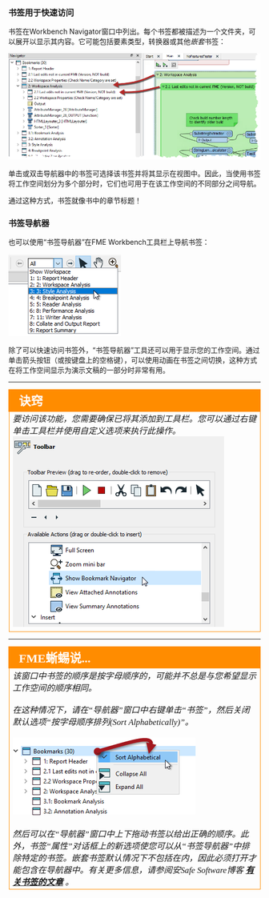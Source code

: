 ### 书签用于快速访问

书签在Workbench Navigator窗口中列出。每个书签都被描述为一个文件夹，可以展开以显示其内容。它可能包括要素类型，转换器或其他*嵌套*书签：

![](./Images/Img5.050.BookmarksForAccess.png)

单击或双击导航器中的书签可选择该书签并将其显示在视图中。因此，当使用书签将工作空间划分为多个部分时，它们也可用于在该工作空间的不同部分之间导航。

通过这种方式，书签就像书中的章节标题！


### 书签导航器 ###
也可以使用“书签导航器”在FME Workbench工具栏上导航书签：

![](./Images/Img5.051.PresentationOption.png)

除了可以快速访问书签外，“书签导航器”工具还可以用于显示您的工作空间。通过单击箭头按钮（或按键盘上的空格键），可以使用动画在书签之间切换，这种方式在将工作空间显示为演示文稿的一部分时非常有用。

---

<!--Tip Section-->

<table style="border-spacing: 0px">
<tr>
<td style="vertical-align:middle;background-color:darkorange;border: 2px solid darkorange">
<i class="fa fa-info-circle fa-lg fa-pull-left fa-fw" style="color:white;padding-right: 12px;vertical-align:text-top"></i>
<span style="color:white;font-size:x-large;font-weight: bold;font-family:serif">诀窍</span>
</td>
</tr>

<tr>
<td style="border: 1px solid darkorange">
<span style="font-family:serif; font-style:italic; font-size:larger">
要访问该功能，您需要确保已将其添加到工具栏。您可以通过右键单击工具栏并使用自定义选项来执行此操作。<br>
<img src="./Images/Img5.052.ShowBookmarksNav.png">
</span>
</td>
</tr>
</table>

---

<!--Person X Says Section-->

<table style="border-spacing: 0px">
<tr>
<td style="vertical-align:middle;background-color:darkorange;border: 2px solid darkorange">
<i class="fa fa-quote-left fa-lg fa-pull-left fa-fw" style="color:white;padding-right: 12px;vertical-align:text-top"></i>
<span style="color:white;font-size:x-large;font-weight: bold;font-family:serif">FME蜥蜴说...</span>
</td>
</tr>

<tr>
<td style="border: 1px solid darkorange">
<span style="font-family:serif; font-style:italic; font-size:larger">
该窗口中书签的顺序是按字母顺序的，可能并不总是与您希望显示工作空间的顺序相同。 
<br><br>在这种情况下，请在“导航器”窗口中右键单击“书签”，然后关闭默认选项“按字母顺序排列(Sort Alphabetically)”。
<br><br><img src="./Images/Img5.053.BookmarkSortOption.png">
<br><br>然后可以在“导航器”窗口中上下拖动书签以给出正确的顺序。此外，书签“属性”对话框上的新选项使您可以从“书签导航器”中排除特定的书签。嵌套书签默认情况下不包括在内，因此必须打开才能包含在导航器中。有关更多信息，请参阅安Safe Software博客 <strong><a href=ww.safe.com/blog/2016/03/fmeevangelist146/"> 有关书签的文章</a></strong> 。
</span>
</td>
</tr>
</table>
